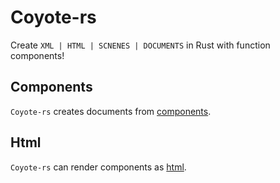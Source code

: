# Coyote-rs

Create `XML | HTML | SCNENES | DOCUMENTS` in Rust with function components!

## Components

`Coyote-rs` creates documents from [components](./coyote/README.md).

## Html

`Coyote-rs` can render components as [html](./coyote_html/README.md).